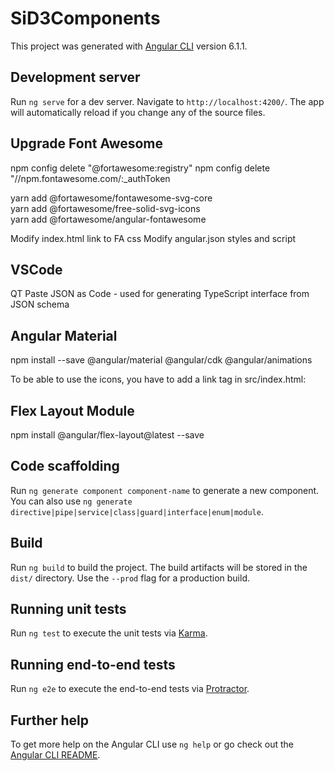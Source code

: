 # SiD3Components

This project was generated with [Angular CLI](https://github.com/angular/angular-cli) version 6.1.1.

## Development server

Run `ng serve` for a dev server. Navigate to `http://localhost:4200/`. The app will automatically reload if you change any of the source files.


## Upgrade Font Awesome
npm config delete "@fortawesome:registry"
npm config delete "//npm.fontawesome.com/:_authToken

yarn add @fortawesome/fontawesome-svg-core   
yarn add @fortawesome/free-solid-svg-icons   
yarn add @fortawesome/angular-fontawesome

Modify index.html link to FA css
Modify angular.json styles and script

## VSCode
QT Paste JSON as Code - used for generating TypeScript interface from JSON schema

## Angular Material
npm install --save @angular/material @angular/cdk @angular/animations

To be able to use the icons, you have to add a link tag in src/index.html:
<link href="https://fonts.googleapis.com/icon?family=Material+Icons" rel="stylesheet">

## Flex Layout Module
npm install @angular/flex-layout@latest --save



## Code scaffolding

Run `ng generate component component-name` to generate a new component. You can also use `ng generate directive|pipe|service|class|guard|interface|enum|module`.

## Build

Run `ng build` to build the project. The build artifacts will be stored in the `dist/` directory. Use the `--prod` flag for a production build.

## Running unit tests

Run `ng test` to execute the unit tests via [Karma](https://karma-runner.github.io).

## Running end-to-end tests

Run `ng e2e` to execute the end-to-end tests via [Protractor](http://www.protractortest.org/).

## Further help

To get more help on the Angular CLI use `ng help` or go check out the [Angular CLI README](https://github.com/angular/angular-cli/blob/master/README.md).
